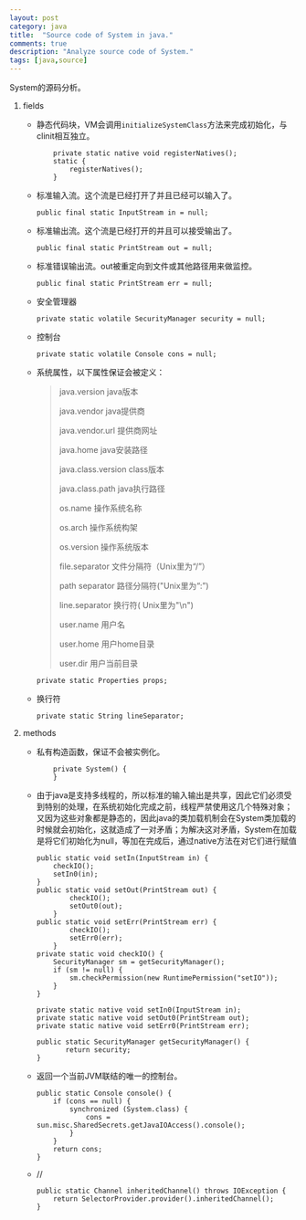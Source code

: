 ```yaml
---
layout: post
category: java
title:  "Source code of System in java."
comments: true
description: "Analyze source code of System."
tags: [java,source]
---
```




System的源码分析。

<!--more-->

1. fields

   * 静态代码块，VM会调用`initializeSystemClass`方法来完成初始化，与clinit相互独立。

     ```
         private static native void registerNatives();
         static {
             registerNatives();
         }
     ```

   * 标准输入流。这个流是已经打开了并且已经可以输入了。

     ```
     public final static InputStream in = null;
     ```

   * 标准输出流。这个流是已经打开的并且可以接受输出了。

     ```
     public final static PrintStream out = null;
     ```

   * 标准错误输出流。out被重定向到文件或其他路径用来做监控。

     ```
     public final static PrintStream err = null;
     ```

   * 安全管理器

     ```
     private static volatile SecurityManager security = null;
     ```

   * 控制台

     ```
     private static volatile Console cons = null;
     ```

   * 系统属性，以下属性保证会被定义：

     > java.version java版本
     >
     > java.vendor java提供商
     >
     > java.vendor.url   提供商网址
     >
     > java.home  java安装路径
     >
     > java.class.version  class版本
     >
     > java.class.path  java执行路径
     >
     > os.name   操作系统名称
     >
     > os.arch    操作系统构架
     >
     > os.version   操作系统版本
     >
     > file.separator    文件分隔符（Unix里为“/”）
     >
     > path separator  路径分隔符("Unix里为“:”)
     >
     > line.separator  换行符( Unix里为"\n")
     >
     > user.name    用户名
     >
     > user.home    用户home目录
     >
     > user.dir  用户当前目录

     ```
     private static Properties props;
     ```

   * 换行符

     ```
     private static String lineSeparator;
     ```

2. methods

   * 私有构造函数，保证不会被实例化。

     ```
         private System() {
         }
     ```

   * 由于java是支持多线程的，所以标准的输入输出是共享，因此它们必须受到特别的处理，在系统初始化完成之前，线程严禁使用这几个特殊对象；又因为这些对象都是静态的，因此java的类加载机制会在System类加载的时候就会初始化，这就造成了一对矛盾；为解决这对矛盾，System在加载是将它们初始化为null，等加在完成后，通过native方法在对它们进行赋值

     ```
     public static void setIn(InputStream in) {
         checkIO();
         setIn0(in);
     }
     public static void setOut(PrintStream out) {
             checkIO();
             setOut0(out);
         }
     public static void setErr(PrintStream err) {
             checkIO();
             setErr0(err);
         }
     private static void checkIO() {
         SecurityManager sm = getSecurityManager();
         if (sm != null) {
             sm.checkPermission(new RuntimePermission("setIO"));
         }
     }

     private static native void setIn0(InputStream in);
     private static native void setOut0(PrintStream out);
     private static native void setErr0(PrintStream err);

     public static SecurityManager getSecurityManager() {
     		return security;
     }

     ```

   * 返回一个当前JVM联结的唯一的控制台。

     ```
     public static Console console() {
         if (cons == null) {
             synchronized (System.class) {
                 cons = sun.misc.SharedSecrets.getJavaIOAccess().console();
             }
         }
         return cons;
     }
     ```

   * //

     ```
     public static Channel inheritedChannel() throws IOException {
         return SelectorProvider.provider().inheritedChannel();
     }
     ```